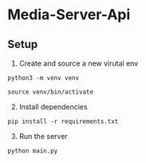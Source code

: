 # Media-Server-Api

## Setup
1. Create and source a new virutal env
```
python3 -m venv venv

source venv/bin/activate
```

2. Install dependencies
```
pip install -r requirements.txt
```

3. Run the server
```
python main.py
``` 
